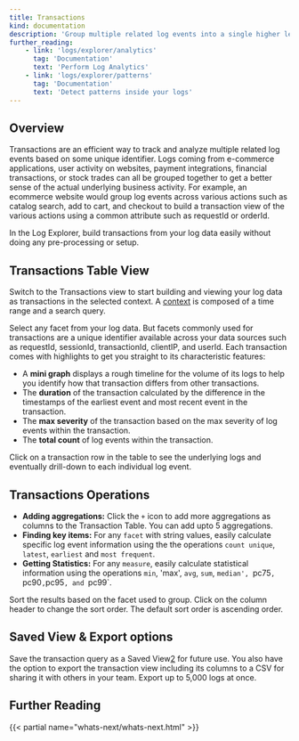 ```yaml
---
title: Transactions
kind: documentation
description: 'Group multiple related log events into a single higher level event called transaction.'
further_reading:
    - link: 'logs/explorer/analytics'
      tag: 'Documentation'
      text: 'Perform Log Analytics'
    - link: 'logs/explorer/patterns'
      tag: 'Documentation'
      text: 'Detect patterns inside your logs'
---
```


## Overview

Transactions are an efficient way to track and analyze multiple related log events based on some unique identifier. Logs coming from e-commerce applications, user activity on websites, payment integrations, financial transactions, or stock trades can all be grouped together to get a better sense of the actual underlying business activity. For example, an ecommerce website would group log events across various actions such as catalog search, add to cart, and checkout to build a transaction view of the various actions using a common attribute such as requestId or orderId.

In the Log Explorer, build transactions from your log data easily without doing any pre-processing or setup.

## Transactions Table View

Switch to the Transactions view to start building and viewing your log data as transactions in the selected context. A [context][1] is composed of a time range and a search query.

Select any facet from your log data. But facets commonly used for transactions are a unique identifier available across your data sources such as requestId, sessionId, transactionId, clientIP, and userId. Each transaction comes with highlights to get you straight to its characteristic features:

- A **mini graph** displays a rough timeline for the volume of its logs to help you identify how that transaction differs from other transactions.
- The **duration** of the transaction calculated by the difference in the timestamps of the earliest event and most recent event in the transaction.
- The **max severity** of the transaction based on the max severity of log events within the transaction.
- The **total count** of log events within the transaction.

Click on a transaction row in the table to see the underlying logs and eventually drill-down to each individual log event.

## Transactions Operations

- **Adding aggregations:** Click the `+` icon to add more aggregations as columns to the Transaction Table. You can add upto 5 aggregations.
- **Finding key items:** For any `facet` with string values, easily calculate specific log event information using the the operations `count unique`, `latest`, `earliest` and `most frequent`.
- **Getting Statistics:** For any `measure`, easily calculate statistical information using the operations `min`, 'max', `avg`, `sum`, `median', `pc75`, `pc90`,`pc95`, and `pc99`.

Sort the results based on the facet used to group. Click on the column header to change the sort order. The default sort order is ascending order. 

## Saved View & Export options

Save the transaction query as a Saved View[2] for future use. You also have the option to export the transaction view including its columns to a CSV for sharing it with others in your team. Export up to 5,000 logs at once.

## Further Reading

{{< partial name="whats-next/whats-next.html" >}}

[1]: /logs/explorer/#context
[2]: /logs/explorer/saved_views
